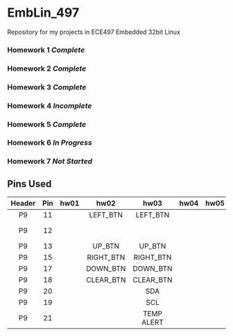 # EmbLin_497
Repository for my projects in ECE497 Embedded 32bit Linux


### Homework 1 *Complete*
### Homework 2 *Complete*
### Homework 3 *Complete*
### Homework 4 *Incomplete*
### Homework 5 *Complete*
### Homework 6 *In Progress*
### Homework 7 *Not Started*

## Pins Used

| Header | Pin | hw01 |    hw02   |    hw03    | hw04 | hw05 | hw06 | hw07 |     Other    |
|:------:|:---:|:----:|:---------:|:----------:|:----:|:----:|:----:|:----:|:------------:|
|   P9   |  11 |      |  LEFT_BTN |  LEFT_BTN  |      |      |      |      |              |
|   P9   |  12 |      |           |            |      |      |      |      | External LED |
|   P9   |  13 |      |   UP_BTN  |   UP_BTN   |      |      |      |      |              |
|   P9   |  15 |      | RIGHT_BTN |  RIGHT_BTN |      |      |      |      |              |
|   P9   |  17 |      |  DOWN_BTN |  DOWN_BTN  |      |      |      |      |              |
|   P9   |  18 |      | CLEAR_BTN |  CLEAR_BTN |      |      |      |      |              |
|   P9   |  20 |      |           |     SDA    |      |      |      |      |              |
|   P9   |  19 |      |           |     SCL    |      |      |      |      |              |
|   P9   |  21 |      |           | TEMP ALERT |      |      |      |      |              |
